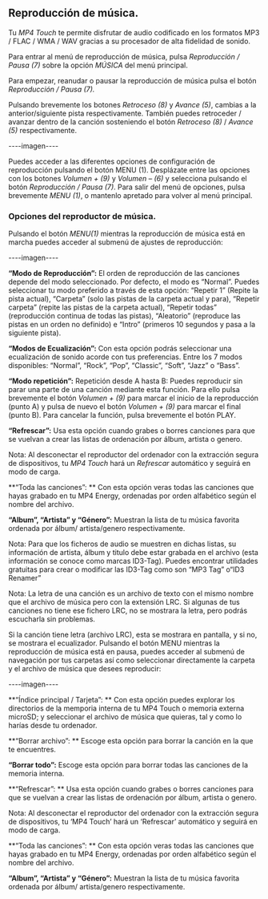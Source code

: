 ## Reproducción de música.

Tu *MP4 Touch* te permite disfrutar de audio codificado en los formatos MP3 / FLAC / WMA / WAV gracias a su procesador de alta fidelidad de sonido. 

Para entrar al menú de reproducción de música, pulsa *Reproducción / Pausa (7)* sobre la opción *MÚSICA* del menú principal.

Para empezar, reanudar o pausar la reproducción de música pulsa el botón *Reproducción / Pausa (7).*

Pulsando brevemente los botones *Retroceso (8)* y *Avance (5)*, cambias a la anterior/siguiente pista respectivamente. También puedes retroceder / avanzar dentro de la canción sosteniendo el botón *Retroceso (8)* / *Avance (5)* respectivamente.

----imagen----

Puedes acceder a las diferentes opciones de configuración de reproducción pulsando el botón MENU (1). Desplázate entre las opciones con los botones *Volumen + (9)* y *Volumen – (6)* y selecciona pulsando el botón *Reproducción / Pausa (7)*. Para salir del menú de opciones, pulsa brevemente *MENU (1)*, o mantenlo apretado para volver al menú principal.

### Opciones del reproductor de música.

Pulsando el botón *MENU(1)* mientras la reproducción de música está en marcha puedes acceder al submenú de ajustes de reproducción:

----imagen----

**“Modo de Reproducción”:** 
El orden de reproducción de las canciones depende del modo seleccionado. Por defecto, el modo es “Normal”. Puedes seleccionar tu modo preferido a través de esta opción: “Repetir 1” (Repite la pista actual), “Carpeta” (solo las pistas de la carpeta actual y para), “Repetir carpeta” (repite las pistas de la carpeta actual), “Repetir todas” (reproducción continua de todas las pistas), “Aleatorio” (reproduce las pistas en un orden no definido) e “Intro” (primeros 10 segundos y pasa a la siguiente pista).

**“Modos de Ecualización”:**
Con esta opción podrás seleccionar una ecualización de sonido acorde con tus preferencias. Entre los 7 modos disponibles: “Normal”, “Rock”, “Pop”, “Classic”, “Soft”, “Jazz” o “Bass”.

**“Modo repetición”:**
Repetición desde A hasta B: Puedes reproducir sin parar una parte de una canción mediante esta función. Para ello pulsa brevemente el botón *Volumen + (9)* para marcar el inicio de la reproducción (punto A) y pulsa de nuevo el botón *Volumen + (9)*  para marcar el final (punto B). Para cancelar la función, pulsa brevemente el botón PLAY.

**“Refrescar”:**
Usa esta opción cuando grabes o borres canciones para que se vuelvan a crear las listas de ordenación por álbum, artista o genero.

Nota: Al desconectar el reproductor del ordenador con la extracción segura de dispositivos, tu *MP4 Touch* hará un *Refrescar* automático y seguirá en modo de carga.

**“Toda las canciones”: **
Con esta opción veras todas las canciones que hayas grabado en tu MP4 Energy, ordenadas por orden alfabético según el nombre del archivo.

**“Album”, “Artista” y “Género”:** 
Muestran la lista de tu música favorita ordenada por álbum/ artista/genero respectivamente.

Nota: Para que los ficheros de audio se muestren en dichas listas, su información de artista, álbum y titulo debe estar grabada en el archivo (esta información se conoce como marcas ID3-Tag). Puedes encontrar utilidades gratuitas para crear o modificar las ID3-Tag como son “MP3 Tag” o“ID3 Renamer”

Nota: La letra de una canción es un archivo de texto con el mismo nombre que el archivo de música pero con la extensión LRC. Si algunas de tus canciones no tiene ese fichero LRC, no se mostrara la letra, pero podrás escucharla sin problemas.

Si la canción tiene letra (archivo LRC), esta se mostrara en pantalla, y si no, se
mostrara el ecualizador.
Pulsando el botón MENU mientras la reproducción de música está en pausa, puedes acceder al submenú de navegación por tus carpetas así como seleccionar directamente la carpeta y el archivo de música que desees reproducir:

----imagen----

**“Índice principal / Tarjeta”: **
Con esta opción puedes explorar los directorios de la memporia interna de tu MP4 Touch o memoria externa microSD; y seleccionar el archivo de música que quieras, tal y como lo harías desde tu ordenador.

**“Borrar archivo”: **
Escoge esta opción para borrar la canción en la que te encuentres.

**“Borrar todo”:** 
Escoge esta opción para borrar todas las canciones de la memoria interna.

**“Refrescar”: **
Usa esta opción cuando grabes o borres canciones para que se vuelvan a crear las listas de ordenación por álbum, artista o genero.

Nota: Al desconectar el reproductor del ordenador con la extracción segura de dispositivos, tu ‘MP4 Touch’ hará un ‘Refrescar’ automático y seguirá en modo de carga.

**“Toda las canciones”: **
Con esta opción veras todas las canciones que hayas grabado en tu MP4 Energy, ordenadas por orden alfabético según el nombre del archivo.

**“Album”, “Artista” y “Género”:** Muestran la lista de tu música favorita ordenada por álbum/ artista/genero respectivamente.
